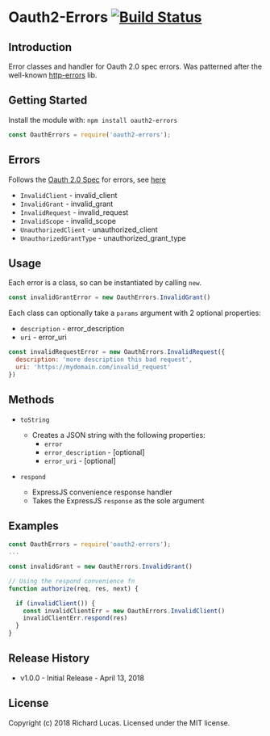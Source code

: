 # Oauth2-Errors [![Build Status](https://secure.travis-ci.org/ralucas/oauth2-errors.png?branch=master)](http://travis-ci.org/ralucas/oauth2-errors)

## Introduction
Error classes and handler for Oauth 2.0 spec errors.  Was patterned after the well-known [http-errors](https://npmjs.com/http-errors) lib.

## Getting Started
Install the module with: `npm install oauth2-errors`

```js
const OauthErrors = require('oauth2-errors');
```

## Errors
Follows the [Oauth 2.0 Spec](https://tools.ietf.org/html/rfc6749) for errors, see [here](https://tools.ietf.org/html/rfc6749#section-5.2)

- `InvalidClient` - invalid_client
- `InvalidGrant` - invalid_grant
- `InvalidRequest` - invalid_request
- `InvalidScope` - invalid_scope
- `UnauthorizedClient` - unauthorized_client
- `UnauthorizedGrantType` - unauthorized_grant_type

## Usage
Each error is a class, so can be instantiated by calling `new`.

```js
const invalidGrantError = new OauthErrors.InvalidGrant()
``` 

Each class can optionally take a `params` argument with 2 optional properties:
- `description` - error_description
- `uri` - error_uri

```js
const invalidRequestError = new OauthErrors.InvalidRequest({
  description: 'more description this bad request', 
  uri: 'https://mydomain.com/invalid_request'
})
```

## Methods

- `toString`
  - Creates a JSON string with the following properties:
    - `error`
    - `error_description` - [optional]
    - `error_uri` - [optional]

- `respond`
  - ExpressJS convenience response handler
  - Takes the ExpressJS `response` as the sole argument

## Examples

```js
const OauthErrors = require('oauth2-errors');
...

const invalidGrant = new OauthErrors.InvalidGrant()

// Using the respond convenience fn
function authorize(req, res, next) {

  if (invalidClient()) {
    const invalidClientErr = new OauthErrors.InvalidClient()
    invalidClientErr.respond(res)
  }
}
```

## Release History
* v1.0.0 - Initial Release - April 13, 2018

## License
Copyright (c) 2018 Richard Lucas. Licensed under the MIT license.
